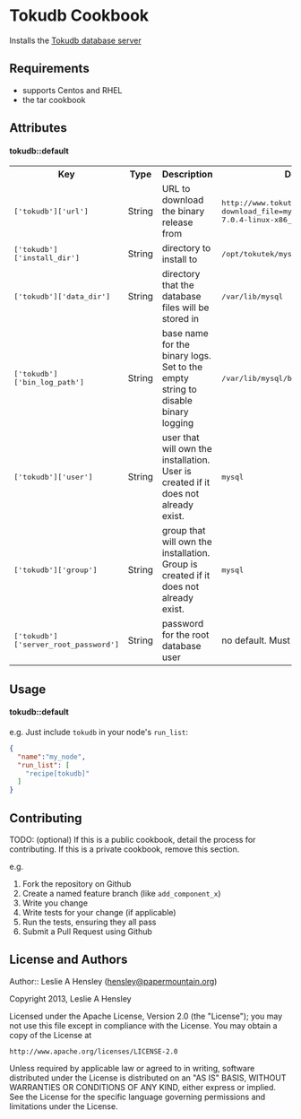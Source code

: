 Tokudb Cookbook
===============
Installs the [Tokudb database server](http://www.tokutek.com/products/tokudb-for-mysql/)

Requirements
------------
- supports Centos and RHEL
- the tar cookbook

Attributes
----------
#### tokudb::default
<table>
  <tr>
    <th>Key</th>
    <th>Type</th>
    <th>Description</th>
    <th>Default</th>
  </tr>
  <tr>
    <td><tt>['tokudb']['url']</tt></td>
    <td>String</td>
    <td>URL to download the binary release from</td>
    <td><tt>http://www.tokutek.com/download.php?download_file=mysql-5.5.30-tokudb-7.0.4-linux-x86_64.tar.gz</tt></td>
  </tr>
  <tr>
    <td><tt>['tokudb']['install_dir']</tt></td>
    <td>String</td>
    <td>directory to install to</td>
    <td><tt>/opt/tokutek/mysql</tt></td>
  </tr>
  <tr>
    <td><tt>['tokudb']['data_dir']</tt></td>
    <td>String</td>
    <td>directory that the database files will be stored in</td>
    <td><tt>/var/lib/mysql</tt></td>
  </tr>
  <tr>
    <td><tt>['tokudb']['bin_log_path']</tt></td>
    <td>String</td>
    <td>base name for the binary logs. Set to the empty string to disable binary logging</td>
    <td><tt>/var/lib/mysql/binlog/mysql-bin</tt></td>
  </tr>
  <tr>
    <td><tt>['tokudb']['user']</tt></td>
    <td>String</td>
    <td>user that will own the installation.  User is created if it does not already exist.</td>
    <td><tt>mysql</tt></td>
  </tr>
  <tr>
    <td><tt>['tokudb']['group']</tt></td>
    <td>String</td>
    <td>group that will own the installation.  Group is created if it does not already exist.</td>
    <td><tt>mysql</tt></td>
  </tr>
  <tr>
    <td><tt>['tokudb']['server_root_password']</tt></td>
    <td>String</td>
    <td>password for the root database user</td>
    <td>no default. Must be set</td>
  </tr>
</table>

Usage
-----
#### tokudb::default

e.g.
Just include `tokudb` in your node's `run_list`:

```json
{
  "name":"my_node",
  "run_list": [
    "recipe[tokudb]"
  ]
}
```

Contributing
------------
TODO: (optional) If this is a public cookbook, detail the process for contributing. If this is a private cookbook, remove this section.

e.g.
1. Fork the repository on Github
2. Create a named feature branch (like `add_component_x`)
3. Write you change
4. Write tests for your change (if applicable)
5. Run the tests, ensuring they all pass
6. Submit a Pull Request using Github

License and Authors
-------------------
Author:: Leslie A Hensley (<hensley@papermountain.org>)

Copyright 2013, Leslie A Hensley

Licensed under the Apache License, Version 2.0 (the "License");
you may not use this file except in compliance with the License.
You may obtain a copy of the License at

    http://www.apache.org/licenses/LICENSE-2.0

Unless required by applicable law or agreed to in writing, software
distributed under the License is distributed on an "AS IS" BASIS,
WITHOUT WARRANTIES OR CONDITIONS OF ANY KIND, either express or implied.
See the License for the specific language governing permissions and
limitations under the License.
